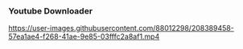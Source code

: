 ### Youtube Downloader

https://user-images.githubusercontent.com/88012298/208389458-57ea1ae4-f268-41ae-9e85-03fffc2a8af1.mp4

